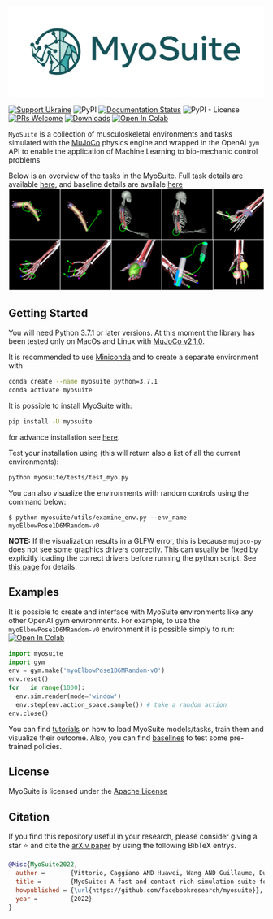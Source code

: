 <!-- =================================================
# Copyright (c) Facebook, Inc. and its affiliates
Authors  :: Vikash Kumar (vikashplus@gmail.com), Vittorio Caggiano (caggiano@gmail.com)
================================================= -->
<img src="./docs/source/images/Full Color Horizontal wider.png" width=800>

[![Support Ukraine](https://img.shields.io/badge/Support-Ukraine-FFD500?style=flat&labelColor=005BBB)](https://opensource.facebook.com/support-ukraine)
![PyPI](https://img.shields.io/pypi/v/myosuite)
[![Documentation Status](https://readthedocs.org/projects/myosuite/badge/?version=latest)](https://myosuite.readthedocs.io/en/latest/?badge=latest)
![PyPI - License](https://img.shields.io/pypi/l/myosuite)
[![PRs Welcome](https://img.shields.io/badge/PRs-welcome-brightgreen.svg)](https://github.com/facebookresearch/myosuite/blob/main/docs/CONTRIBUTING.md)
[![Downloads](https://pepy.tech/badge/myosuite)](https://pepy.tech/project/myosuite)
[![Open In Colab](https://colab.research.google.com/assets/colab-badge.svg)](https://colab.research.google.com/drive/1U6vo6Q_rPhDaq6oUMV7EAZRm6s0fD1wn?usp=sharing)

`MyoSuite` is a collection of musculoskeletal environments and tasks simulated with the [MuJoCo](http://www.mujoco.org/) physics engine and wrapped in the OpenAI ``gym`` API to enable the application of Machine Learning to bio-mechanic control problems


Below is an overview of the tasks in the MyoSuite. Full task details are available [here](https://github.com/facebookresearch/myosuite/blob/main/docs/source/suite.rst#tasks), and baseline details are availale [here](https://github.com/facebookresearch/myosuite/tree/main/myosuite/agents/baslines_NPG)
<img width="1240" alt="TasksALL" src="./docs/source/images/myoSuite_All.png">


## Getting Started
You will need Python 3.7.1 or later versions. At this moment the library has been tested only on MacOs and Linux with [MuJoCo v2.1.0](https://github.com/deepmind/mujoco/releases/tag/2.1.0).

It is recommended to use [Miniconda](https://docs.conda.io/en/latest/miniconda.html#latest-miniconda-installer-links) and to create a separate environment with 
``` bash
conda create --name myosuite python=3.7.1
conda activate myosuite
```

It is possible to install MyoSuite with:
``` bash
pip install -U myosuite
```
for advance installation see [here](setup/README.md).

Test your installation using (this will return also a list of all the current environments):
``` bash
python myosuite/tests/test_myo.py
```

You can also visualize the environments with random controls using the command below:
```
$ python myosuite/utils/examine_env.py --env_name myoElbowPose1D6MRandom-v0
```
**NOTE:** If the visualization results in a GLFW error, this is because `mujoco-py` does not see some graphics drivers correctly. This can usually be fixed by explicitly loading the correct drivers before running the python script. See [this page](setup/README.md#known-issues) for details.

## Examples
It is possible to create and interface with MyoSuite environments like any other OpenAI gym environments. For example, to use the `myoElbowPose1D6MRandom-v0` environment it is possible simply to run: [![Open In Colab](https://colab.research.google.com/assets/colab-badge.svg)](https://colab.research.google.com/drive/1U6vo6Q_rPhDaq6oUMV7EAZRm6s0fD1wn?usp=sharing)


```python
import myosuite
import gym
env = gym.make('myoElbowPose1D6MRandom-v0')
env.reset()
for _ in range(1000):
  env.sim.render(mode='window')
  env.step(env.action_space.sample()) # take a random action
env.close()
```



You can find [tutorials](https://github.com/facebookresearch/myosuite/tree/main/docs/source/tutorials#tutorials) on how to load MyoSuite models/tasks, train them and visualize their outcome. Also, you can find [baselines](https://github.com/facebookresearch/myosuite/tree/main/myosuite/agents) to test some pre-trained policies.

## License

MyoSuite is licensed under the [Apache License](LICENSE)

## Citation

If you find this repository useful in your research, please consider giving a star ⭐ and cite the [arXiv paper](www) by using the following BibTeX entrys.

```BibTeX
@Misc{MyoSuite2022,
  author =       {Vittorio, Caggiano AND Huawei, Wang AND Guillaume, Durandau AND Massimo, Sartori AND Vikash, Kumar},
  title =        {MyoSuite: A fast and contact-rich simulation suite for musculoskeletal motor control},
  howpublished = {\url{https://github.com/facebookresearch/myosuite}},
  year =         {2022}
}
```

